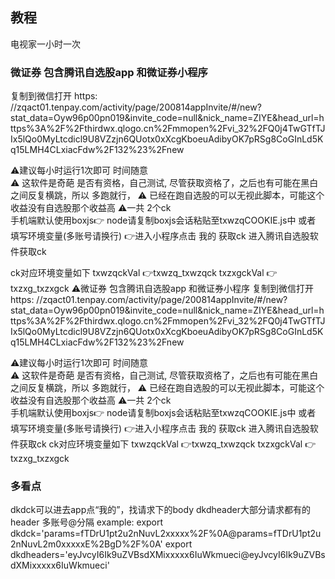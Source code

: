 ## 教程
电视家一小时一次

### 微证券 包含腾讯自选股app 和微证券小程序
复制到微信打开  https: //zqact01.tenpay.com/activity/page/200814appInvite/#/new?stat_data=Oyw96p00pn019&invite_code=null&nick_name=ZIYE&head_url=https%3A%2F%2Fthirdwx.qlogo.cn%2Fmmopen%2Fvi_32%2FQ0j4TwGTfTJIx5lQo0MyLtcdicl9U8VZzjn6QUotx0xXcgKboeuAdibyOK7pRSg8CoGInLd5Kq15LMH4CLxiacFdw%2F132%23%2Fnew

⚠️建议每小时运行1次即可   时间随意      
⚠️ 这软件是奇葩 是否有资格，自己测试,     尽管获取资格了，之后也有可能在黑白之间反复横跳，所以  多跑就行，
⚠️ 已经在跑自选股的可以无视此脚本，可能这个收益没有自选股那个收益高
⚠️一共  2个ck  
手机端默认使用boxjs👉 node请复制boxjs会话粘贴至txwzqCOOKIE.js中 或者 填写环境变量(多账号请换行)
👉进入小程序点击 我的 获取ck  进入腾讯自选股软件获取ck

ck对应环境变量如下
txwzqckVal 👉txwzq_txwzqck
txzxgckVal 👉txzxg_txzxgck
⚠️微证券 包含腾讯自选股app 和微证券小程序
复制到微信打开  https: //zqact01.tenpay.com/activity/page/200814appInvite/#/new?stat_data=Oyw96p00pn019&invite_code=null&nick_name=ZIYE&head_url=https%3A%2F%2Fthirdwx.qlogo.cn%2Fmmopen%2Fvi_32%2FQ0j4TwGTfTJIx5lQo0MyLtcdicl9U8VZzjn6QUotx0xXcgKboeuAdibyOK7pRSg8CoGInLd5Kq15LMH4CLxiacFdw%2F132%23%2Fnew

⚠️建议每小时运行1次即可   时间随意      
⚠️ 这软件是奇葩 是否有资格，自己测试,     尽管获取资格了，之后也有可能在黑白之间反复横跳，所以  多跑就行，
⚠️ 已经在跑自选股的可以无视此脚本，可能这个收益没有自选股那个收益高
⚠️一共  2个ck  
手机端默认使用boxjs👉 node请复制boxjs会话粘贴至txwzqCOOKIE.js中 或者 填写环境变量(多账号请换行)
👉进入小程序点击 我的 获取ck  进入腾讯自选股软件获取ck
ck对应环境变量如下
txwzqckVal 👉txwzq_txwzqck
txzxgckVal 👉txzxg_txzxgck

### 多看点
 dkdck可以进去app点“我的”，找请求下的body
 dkdheader大部分请求都有的header
 多账号@分隔
 example:
 export dkdck='params=fTDrU1pt2u2nNuvL2xxxxx%2F%0A@params=fTDrU1pt2u2nNuvL2m0xxxxxE%2BgD%2F%0A'
 export dkdheaders='eyJvcyI6Ik9uZVBsdXMixxxxx6IuWkmueci@eyJvcyI6Ik9uZVBsdXMixxxxx6IuWkmueci'

 